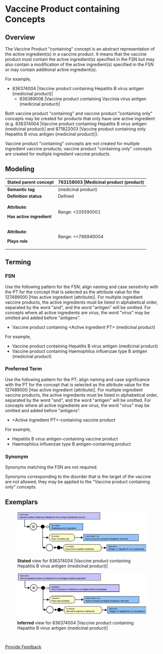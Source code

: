 # Vaccine Product containing Concepts

## Overview

The Vaccine Product "containing" concept is an abstract representation of the active ingredient(s) in a vaccine product. It means that the vaccine product must contain the active ingredient(s) specified in the FSN but may also contain a modification of the active ingredient(s) specified in the FSN or may contain additional active ingredient(s).

For example,

* 836374004 |Vaccine product containing Hepatitis B virus antigen (medicinal product)|
  * 836389008 |Vaccine product containing Vaccinia virus antigen (medicinal product)|

Both vaccine product "containing" and vaccine product "containing only" concepts may be created for products that only have one active ingredient (e.g. 836374004 |Vaccine product containing Hepatitis B virus antigen (medicinal product)| and 871822003 |Vaccine product containing only Hepatitis B virus antigen (medicinal product)|).

Vaccine product "containing" concepts are not created for multiple ingredient vaccine products; vaccine product "containing only" concepts are created for multiple ingredient vaccine products.

## Modeling

| **Stated parent concept**                                                       | 763158003 \|Medicinal product (product)                                                                                                                                                                                                                                                                                                                                                                                                                                                                                                                                                                                                                                                                                                                                                                                                                                   |
| ------------------------------------------------------------------------------- | ------------------------------------------------------------------------------------------------------------------------------------------------------------------------------------------------------------------------------------------------------------------------------------------------------------------------------------------------------------------------------------------------------------------------------------------------------------------------------------------------------------------------------------------------------------------------------------------------------------------------------------------------------------------------------------------------------------------------------------------------------------------------------------------------------------------------------------------------------------------------- |
| **Semantic tag**                                                                | (medicinal product)                                                                                                                                                                                                                                                                                                                                                                                                                                                                                                                                                                                                                                                                                                                                                                                                                                                       |
| **Definition status**                                                           | Defined                                                                                                                                                                                                                                                                                                                                                                                                                                                                                                                                                                                                                                                                                                                                                                                                                                                                   |
| <p><strong>Attribute:</strong></p><p><strong>Has active ingredient</strong></p> | <p>Range:  &#x3C;105590001 |Substance (substance) excluding concepts representing structural groupers, dispositions, or combined substances</p><p>Cardinality: 1..*</p><ul><li>While the allowed range is broader, Vaccine product "containing" concepts in the International Release should have one and only one |Has active ingredient| attribute.</li></ul><p>For content in the International Release, this attribute value should represent the organism antigen, not a modification or subtype, unless explicitly identified as an exception.</p><p>Exceptions: Vaccine product containing concepts for the following substance subtypes are included (to support vaccination certificates):</p><ul><li>161000221102 |Antigen of Corynebacterium diphtheriae toxoid (substance)|</li><li>551000221106 |Antigen of Clostridium tetani toxoid (substance)|</li></ul> |
| <p><strong>Attribute:</strong></p><p><strong>Plays role</strong></p>            | <p>Range:  &#x3C;&#x3C;766940004 |Role (role)|</p><p>Cardinality: 0..*</p><ul><li>While the allowed range is broader, Vaccine product "containing" concepts should have one and only one |Plays role| attribute with attribute value = 318331000221102 |Active immunity stimulant therapeutic role (role)|.</li></ul>                                                                                                                                                                                                                                                                                                                                                                                                                                                                                                                                                     |

## Terming

### FSN

Use the following pattern for the FSN; align naming and case sensitivity with the PT for the concept that is selected as the attribute value for the 127489000 |Has active ingredient (attribute)|. For multiple ingredient vaccine products, the active ingredients must be listed in alphabetical order, separated by the word "and", and the word "antigen" will be omitted. For concepts where all active ingredients are virus, the word "virus" may be omitted and added before "antigens".

* Vaccine product containing \<Active ingredient PT> (medicinal product)

For example,

* Vaccine product containing Hepatitis B virus antigen (medicinal product)
* Vaccine product containing Haemophilus influenzae type B antigen (medicinal product)

### Preferred Term

Use the following pattern for the PT; align naming and case significance with the PT for the concept that is selected as the attribute value for the 127489000 |Has active ingredient (attribute)|. For multiple ingredient vaccine products, the active ingredients must be listed in alphabetical order, separated by the word "and", and the word "antigen" will be omitted. For concepts where all active ingredients are virus, the word "virus" may be omitted and added before "antigens".

* \<Active ingredient PT>-containing vaccine product

For example,

* Hepatitis B virus antigen-containing vaccine product
* Haemophilus influenzae type B antigen-containing product

### Synonym

Synonyms matching the FSN are not required.

Synonyms corresponding to the disorder that is the target of the vaccine are not allowed; they may be applied to the "Vaccine product containing only" concepts.

## Exemplars

<figure><img src="../../../../../../.gitbook/assets/image (60).png" alt=""><figcaption><p><strong>Stated</strong> view for 836374004 |Vaccine product containing Hepatitis B virus antigen (medicinal product)|</p></figcaption></figure>

<figure><img src="../../../../../../.gitbook/assets/image (61).png" alt=""><figcaption><p><strong>Inferred</strong> view for 836374004 |Vaccine product containing Hepatitis B virus antigen (medicinal product)|</p></figcaption></figure>

<figure><img src="../../../../../../authoring/pharmaceutical-and-biologic-product/images/174690932.png" alt=""><figcaption></figcaption></figure>






<a href="https://docs.google.com/forms/d/e/1FAIpQLScTmbZIf0UEQwYDkY27EEWBkaiYkHSbR0_9DmFrMLXoQLyL7Q/viewform?usp=pp_url&entry.1767247133=SCT+Editorial+Guide&entry.670899847=Vaccine%20Product%20containing%20Concepts" class="button primary">Provide Feedback</a>
